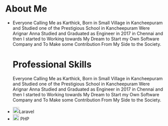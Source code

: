 <html>
<h1>About Me </h1>
  <ul>
    <li>
  <p> Everyone Calling Me as Karthick, Born in Small Village in Kancheepuram and Studied one of the Prestigious School in Kancheepuram Were Arignar Anna Studied and Graduated as Engineer in 2017 in Chennai and then I started to Working towards My Dream to Start my Own Software Company and To Make some Contribution From My Side to the Society. </p>
  <h1> Professional Skills </h1>Everyone Calling Me as Karthick, Born in Small Village in Kancheepuram and Studied one of the Prestigious School in Kancheepuram Were Arignar Anna Studied and Graduated as Engineer in 2017 in Chennai and then I started to Working towards My Dream to Start my Own Software Company and To Make some Contribution From My Side to the Society.
  </ul>
  </li>
  <ul>
    <li>
      <a>
      <img src="https://img.icons8.com/external-tal-revivo-shadow-tal-revivo/24/000000/external-laravel-is-a-free-open-source-php-web-framework-logo-shadow-tal-revivo.png"  width="20"/>Laravel
      </a>
    </li>
      <li>
      <a>
      <img src="https://img.icons8.com/officel/16/000000/php-logo.png" width="20"/> PHP
      </a>
    </li>
  </ul>
</html>
